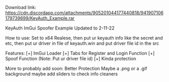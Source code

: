 Download link: https://cdn.discordapp.com/attachments/905201044177440818/941907106179739699/KeyAuth_Example.rar


KeyAuth ImGui Spoofer Example Updated to 2-11-22

How to use:
Set to x64 Realese, then put ur keyauth info like the secret and etc, then put ur driver in file of keyauth.win and put driver file id in the src

Features:
[+] ImGui Loader
[+] Tabs for Register and Login Function
[+] Spoof Function (Note: Put ur driver file id)
[+] Kinda protection

More to probably add soon:
Better Protection
Maybe a .png or a .gif background
maybe add sliders to check info
cleaners
